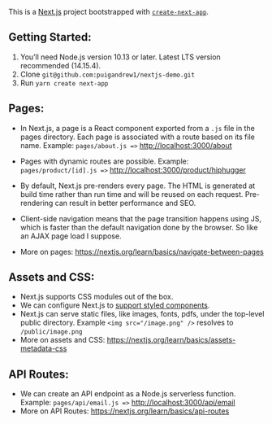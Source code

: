 This is a [Next.js](https://nextjs.org/) project bootstrapped with [`create-next-app`](https://github.com/vercel/next.js/tree/canary/packages/create-next-app).

## Getting Started:
1. You’ll need Node.js version 10.13 or later. Latest LTS version recommended (14.15.4).
2. Clone `git@github.com:puigandrew1/nextjs-demo.git`
3. Run `yarn create next-app`

## Pages:
- In Next.js, a page is a React component exported from a `.js` file in the pages directory. Each page is associated with a route based on its file name.
Example: `pages/about.js =>` [http://localhost:3000/about](http://localhost:3000/about)

- Pages with dynamic routes are possible. Example: `pages/product/[id].js =>` [http://localhost:3000/product/hiphugger](http://localhost:3000/product/hiphugger)

- By default, Next.js pre-renders every page. The HTML is generated at build time rather than run time and will be reused on each request. Pre-rendering can result in better performance and SEO.

- Client-side navigation means that the page transition happens using JS, which is faster than the default navigation done by the browser. So like an AJAX page load I suppose.
- More on pages: https://nextjs.org/learn/basics/navigate-between-pages

## Assets and CSS:
- Next.js supports CSS modules out of the box.
- We can configure Next.js to [support styled components](https://github.com/vercel/next.js/tree/canary/examples/with-styled-components).
- Next.js can serve static files, like images, fonts, pdfs, under the top-level public directory. Example `<img src="/image.png" />` resolves to `/public/image.png`
- More on assets and CSS: https://nextjs.org/learn/basics/assets-metadata-css
  
## API Routes:
- We can create an API endpoint as a Node.js serverless function. Example: `pages/api/email.js =>` [http://localhost:3000/api/email](http://localhost:3000/api/email)
- More on API Routes: https://nextjs.org/learn/basics/api-routes
